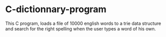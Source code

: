 # C-dictionnary-program
This C program, loads a file of 10000 english words to a trie data structure and search for the right spelling when the user types a word of his own.
